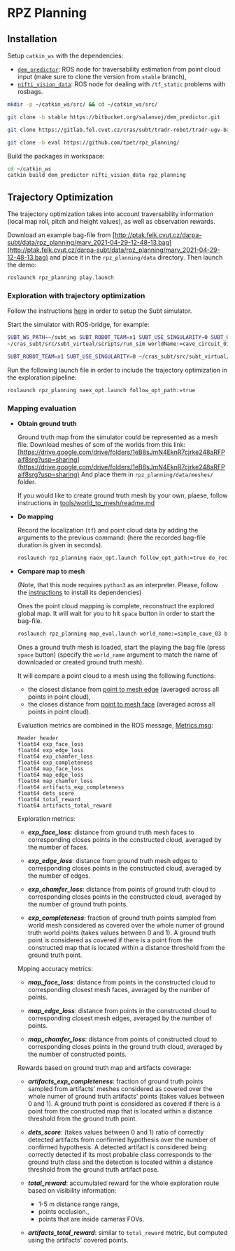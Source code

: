 # RPZ Planning

## Installation

Setup `catkin_ws` with the dependencies:

- [`dem_predictor`](https://bitbucket.org/salanvoj/dem_predictor/src/stable/):
  ROS node for traversability estimation from point cloud input
  (make sure to clone the version from `stable` branch),
- [`nifti_vision_data`](https://gitlab.fel.cvut.cz/cras/subt/tradr-robot/tradr-ugv-base/-/tree/master/):
  ROS node for dealing with `/tf_static` problems with rosbags.

```bash
mkdir -p ~/catkin_ws/src/ && cd ~/catkin_ws/src/

git clone -b stable https://bitbucket.org/salanvoj/dem_predictor.git

git clone https://gitlab.fel.cvut.cz/cras/subt/tradr-robot/tradr-ugv-base/

git clone -b eval https://github.com/tpet/rpz_planning/
```

Build the packages in workspace:

```bash
cd ~/catkin_ws
catkin build dem_predictor nifti_vision_data rpz_planning
```

## Trajectory Optimization

The trajectory optimization takes into account traversability information
(local map roll, pitch and height values), as well as observation rewards.

Download an example bag-file
from [http://ptak.felk.cvut.cz/darpa-subt/data/rpz_planning/marv_2021-04-29-12-48-13.bag](http://ptak.felk.cvut.cz/darpa-subt/data/rpz_planning/marv_2021-04-29-12-48-13.bag)
and place it in the `rpz_planning/data` directory. Then launch the demo:

```bash
roslaunch rpz_planning play.launch
```

### Exploration with trajectory optimization

Follow the instructions [here](https://docs.google.com/document/d/1Jwnu1jSB3GD0ZptfKwZy1fdjjVrTzuNYB_ebzWgul9U/edit#heading=h.kliygify8hbn)
in order to setup the Subt simulator.

Start the simulator with ROS-bridge, for example:

```bash
SUBT_WS_PATH=~/subt_ws SUBT_ROBOT_TEAM=x1 SUBT_USE_SINGULARITY=0 SUBT_HEADLESS=1 \
~/cras_subt/src/subt_virtual/scripts/run_sim worldName:=cave_circuit_01

SUBT_ROBOT_TEAM=x1 SUBT_USE_SINGULARITY=0 ~/cras_subt/src/subt_virtual/scripts/run_bridge_all
```

Run the following launch file in order to include the trajectory optimization
in the exploration pipeline:

```bash
roslaunch rpz_planning naex_opt.launch follow_opt_path:=true
```

### Mapping evaluation

* **Obtain ground truth**
  
  Ground truth map from the simulator could be represented as a mesh file.
  Download meshes of som of the worlds from this link:
  [https://drive.google.com/drive/folders/1eB8sJmN4EknR7cjrke248aRFPaif8srg?usp=sharing](https://drive.google.com/drive/folders/1eB8sJmN4EknR7cjrke248aRFPaif8srg?usp=sharing)
  And place them in `rpz_planning/data/meshes/` folder.  

  If you would like to create ground truth mesh by your own,
  plaese, follow instructions in
  [tools/world_to_mesh/readme.md](https://github.com/tpet/rpz_planning/blob/eval/tools/world_to_mesh/readme.md)
  
* **Do mapping**

  Record the localization (`tf`) and point cloud data by adding the arguments to the previous command:
  (here the recorded bag-file duration is given in seconds).
  ```bash
  roslaunch rpz_planning naex_opt.launch follow_opt_path:=true do_recording:=true duration:=120
  ```
  
* **Compare map to mesh**
  
  (Note, that this node requires `python3` as an interpreter.
  Please, follow the
  [instructions](https://github.com/facebookresearch/pytorch3d/blob/master/INSTALL.md)
  to install its dependencies)

  Ones the point cloud mapping is complete, reconstruct the explored global map.
  It will wait for you to hit `space` button in order to start the bag-file.
  ```bash
  roslaunch rpz_planning map_eval.launch world_name:=simple_cave_03 bag:=<path/to/bag/file/bag_file_name>.bag
  ```
  Ones a ground truth mesh is loaded, start the playing the bag file (press `space` button)
  (specify the `world_name` argument to match the name of downloaded or created ground truth mesh).
  
  It will compare a point cloud to a mesh using the following functions:
  - the closest distance from
    [point to mesh edge](https://pytorch3d.readthedocs.io/en/latest/modules/loss.html#pytorch3d.loss.point_mesh_edge_distance)
    (averaged across all points in point cloud),
  - the closes distance from
    [point to mesh face](https://pytorch3d.readthedocs.io/en/latest/modules/loss.html#pytorch3d.loss.point_mesh_face_distance)
    (averaged across all points in point cloud).
    
  Evaluation metrics are combined in the ROS message,
  [Metrics.msg](https://github.com/tpet/rpz_planning/blob/8e15fde74fb64cb1d1da46e93cd446e563bfa3d6/msg/Metrics.msg):
  
  ```
  Header header
  float64 exp_face_loss
  float64 exp_edge_loss
  float64 exp_chamfer_loss
  float64 exp_completeness
  float64 map_face_loss
  float64 map_edge_loss
  float64 map_chamfer_loss
  float64 artifacts_exp_completeness
  float64 dets_score
  float64 total_reward
  float64 artifacts_total_reward
  ```
  
  Exploration metrics:
  
  - ***exp_face_loss***: distance from ground truth mesh faces to corresponding closes points in the constructed cloud,
    averaged by the number of faces.
           
  - ***exp_edge_loss***: distance from ground truth mesh edges to corresponding closes points in the constructed cloud,
    averaged by the number of edges.
    
  - ***exp_chamfer_loss***: distance from points of ground truth cloud to corresponding closes points in the constructed
    cloud, averaged by the number of ground truth points.
    
  - ***exp_completeness***: fraction of ground truth points sampled from world mesh considered as covered
    over the whole numer of ground truth world points (takes values between 0 and 1).
    A ground truth point is considered as covered if
    there is a point from the constructed map that is located within a distance threshold
    from the ground truth point.
    

  Mpping accuracy metrics:
  
  - ***map_face_loss***: distance from points in the constructed cloud to corresponding closest mesh faces, averaged by
    the number of points.
    
  - ***map_edge_loss***: distance from points in the constructed cloud to corresponding closest mesh edges, averaged by
    the number of points.
    
  - ***map_chamfer_loss***: distance from points of constructed cloud to corresponding closes points in the ground truth
    cloud, averaged by the number of constructed points.
    

  Rewards based on ground truth map and artifacts coverage:
  
  - ***artifacts_exp_completeness***: fraction of ground truth points sampled from artifacts' meshes considered as covered
    over the whole numer of ground truth artifacts' points (takes values between 0 and 1).
    A ground truth point is considered as covered if
    there is a point from the constructed map that is located within a distance threshold
    from the ground truth point.
    
  - ***dets_score***: (takes values between 0 and 1) ratio of correctly detected artifacts from confirmed hypothesis
    over the number of confirmed hypothesis.
    A detected artifact is considered being correctly detected if its most probable class corresponds to the
    ground truth class and the detection is located within a distance threshold
    from the ground truth artifact pose.
    
  - ***total_reward***: accumulated reward for the whole exploration route based on visibility information:
      - 1-5 m distance range range,
      - points occlusion.,
      - points that are inside cameras FOVs.
    
  - ***artifacts_total_reward***: similar to `total_reward` metric, but computed using the artifacts' covered points.
  
  
